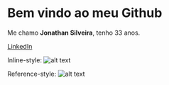 <h1>
Bem vindo ao meu Github
</h1>

Me chamo **Jonathan Silveira**, tenho 33 anos.

[LinkedIn](https://www.linkedin.com/in/jonathan-silveira-51688a86/)



Inline-style: 
![alt text](https://www.linkedin.com/in/jonathan-silveira-51688a86//adam-p/markdown-here/raw/master/src/common/images/icon48.png "Logo Title Text 1")

Reference-style: 
![alt text][logo]

[logo]: https://raw.githubusercontent.com/devicons/devicon/master/icons/linkedin/linkedin-plain.svg/adam-p/markdown-here/raw/master/src/common/images/icon48.png "Logo Title Text 2"






<!--
**jonathansilveira1987/jonathansilveira1987** is a ✨ _special_ ✨ repository because its `README.md` (this file) appears on your GitHub profile.

Here are some ideas to get you started:

- 🔭 I’m currently working on ...
- 🌱 I’m currently learning ...
- 👯 I’m looking to collaborate on ...
- 🤔 I’m looking for help with ...
- 💬 Ask me about ...
- 📫 How to reach me: ...
- 😄 Pronouns: ...
- ⚡ Fun fact: ...
-->
